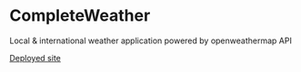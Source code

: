 # CompleteWeather
Local &amp; international weather application powered by openweathermap API

[Deployed site](https://knightmac19.github.io/CompleteWeather/)

